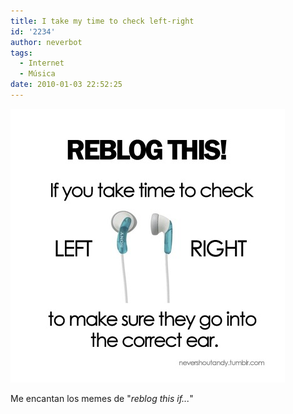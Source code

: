 ```yaml
---
title: I take my time to check left-right
id: '2234'
author: neverbot
tags:
  - Internet
  - Música
date: 2010-01-03 22:52:25
---
```


![201001032250.jpg](./i-take-my-time-to-check-left-right/201001032250.jpg)

Me encantan los memes de "_reblog this if..._"